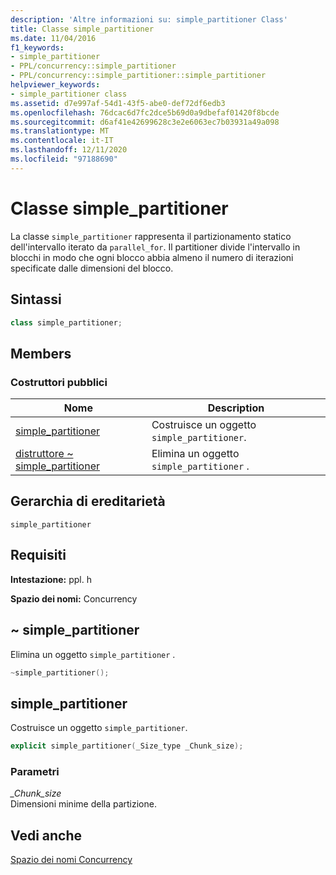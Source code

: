 ```yaml
---
description: 'Altre informazioni su: simple_partitioner Class'
title: Classe simple_partitioner
ms.date: 11/04/2016
f1_keywords:
- simple_partitioner
- PPL/concurrency::simple_partitioner
- PPL/concurrency::simple_partitioner::simple_partitioner
helpviewer_keywords:
- simple_partitioner class
ms.assetid: d7e997af-54d1-43f5-abe0-def72df6edb3
ms.openlocfilehash: 76dcac6d7fc2dce5b69d0a9dbefaf01420f8bcde
ms.sourcegitcommit: d6af41e42699628c3e2e6063ec7b03931a49a098
ms.translationtype: MT
ms.contentlocale: it-IT
ms.lasthandoff: 12/11/2020
ms.locfileid: "97188690"
---
```

# <a name="simple_partitioner-class"></a>Classe simple_partitioner

La classe `simple_partitioner` rappresenta il partizionamento statico dell'intervallo iterato da `parallel_for`. Il partitioner divide l'intervallo in blocchi in modo che ogni blocco abbia almeno il numero di iterazioni specificate dalle dimensioni del blocco.

## <a name="syntax"></a>Sintassi

```cpp
class simple_partitioner;
```

## <a name="members"></a>Members

### <a name="public-constructors"></a>Costruttori pubblici

|Nome|Description|
|----------|-----------------|
|[simple_partitioner](#ctor)|Costruisce un oggetto `simple_partitioner`.|
|[distruttore ~ simple_partitioner](#dtor)|Elimina un oggetto `simple_partitioner` .|

## <a name="inheritance-hierarchy"></a>Gerarchia di ereditarietà

`simple_partitioner`

## <a name="requirements"></a>Requisiti

**Intestazione:** ppl. h

**Spazio dei nomi:** Concurrency

## <a name="simple_partitioner"></a><a name="dtor"></a> ~ simple_partitioner

Elimina un oggetto `simple_partitioner` .

```cpp
~simple_partitioner();
```

## <a name="simple_partitioner"></a><a name="ctor"></a> simple_partitioner

Costruisce un oggetto `simple_partitioner`.

```cpp
explicit simple_partitioner(_Size_type _Chunk_size);
```

### <a name="parameters"></a>Parametri

*_Chunk_size*<br/>
Dimensioni minime della partizione.

## <a name="see-also"></a>Vedi anche

[Spazio dei nomi Concurrency](concurrency-namespace.md)
